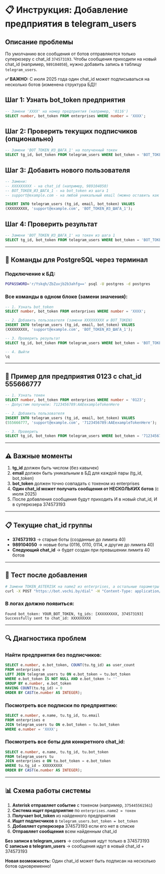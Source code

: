 # 📋 Инструкция: Добавление предприятия в telegram_users

## Описание проблемы
По умолчанию все сообщения от ботов отправляются только суперюзеру с chat_id `374573193`. Чтобы сообщения приходили на новый chat_id (например, `989104050`), нужно добавить запись в таблицу `telegram_users`.

**✅ ВАЖНО:** С июля 2025 года один chat_id может подписываться на несколько ботов (изменена структура БД)!

## Шаг 1: Узнать bot_token предприятия
```sql
-- Замени 'XXXX' на номер предприятия (например, '0116')
SELECT number, bot_token FROM enterprises WHERE number = 'XXXX';
```

## Шаг 2: Проверить текущих подписчиков (опционально)
```sql
-- Замени 'BOT_TOKEN_ИЗ_ШАГА_1' на полученный токен
SELECT tg_id, bot_token FROM telegram_users WHERE bot_token = 'BOT_TOKEN_ИЗ_ШАГА_1';
```

## Шаг 3: Добавить нового пользователя
```sql
-- Замени:
-- XXXXXXXXX - на chat_id (например, 989104050)  
-- BOT_TOKEN_ИЗ_ШАГА_1 - на bot_token из шага 1
-- support@example.com - на любой уникальный email (можно оставить как есть)

INSERT INTO telegram_users (tg_id, email, bot_token) VALUES 
(XXXXXXXXX, 'support@example.com', 'BOT_TOKEN_ИЗ_ШАГА_1');
```

## Шаг 4: Проверить результат
```sql
-- Замени 'BOT_TOKEN_ИЗ_ШАГА_1' на токен из шага 1
SELECT tg_id, bot_token FROM telegram_users WHERE bot_token = 'BOT_TOKEN_ИЗ_ШАГА_1';
```

---

## 🔧 Команды для PostgreSQL через терминал

### Подключение к БД:
```bash
PGPASSWORD='r/Yskqh/ZbZuvjb2b3ahfg==' psql -U postgres -d postgres
```

### Все команды в одном блоке (замени значения):
```sql
-- 1. Узнать bot_token
SELECT number, bot_token FROM enterprises WHERE number = 'XXXX';

-- 2. Добавить пользователя (замени XXXXXXXXX и BOT_TOKEN)
INSERT INTO telegram_users (tg_id, email, bot_token) VALUES 
(XXXXXXXXX, 'support@example.com', 'BOT_TOKEN_ИЗ_ШАГА_1');

-- 3. Проверить результат
SELECT tg_id, bot_token FROM telegram_users WHERE bot_token = 'BOT_TOKEN_ИЗ_ШАГА_1';

-- 4. Выйти
\q
```

---

## 📝 Пример для предприятия 0123 с chat_id 555666777

```sql
-- 1. Узнать токен
SELECT number, bot_token FROM enterprises WHERE number = '0123';
-- Допустим получили: 7123456789:AAEexampleTokenHere

-- 2. Добавить пользователя  
INSERT INTO telegram_users (tg_id, email, bot_token) VALUES 
(555666777, 'support@example.com', '7123456789:AAEexampleTokenHere');

-- 3. Проверить
SELECT tg_id, bot_token FROM telegram_users WHERE bot_token = '7123456789:AAEexampleTokenHere';
```

---

## ⚠️ Важные моменты

1. **tg_id** должен быть числом (без кавычек)
2. **email** должен быть уникальным в БД для каждой пары (tg_id, bot_token)
3. **bot_token** должен точно совпадать с токеном из enterprises
4. **Один chat_id может получать сообщения от НЕСКОЛЬКИХ ботов** (с июля 2025)
5. После добавления сообщения будут приходить И в новый chat_id, И в суперюзера 374573193

---

## 📋 Текущие chat_id группы

- **374573193** → старые боты (созданные до лимита 40)
- **989104050** → новые боты (0116, 0110, 0114, и другие до лимита 40)
- **Следующий chat_id** → будет создан при превышении лимита 40 ботов

---

## 🧪 Тест после добавления

```bash
# Замени TOKEN_ASTERISK на name2 из enterprises, а остальные параметры по желанию
curl -X POST "https://bot.vochi.by/dial" -H "Content-Type: application/json" -d '{"Token": "TOKEN_ASTERISK", "CallType": 1, "UniqueId": "test_dial_XXXX", "ExtPhone": "", "Trunk": "0001363", "Extensions": ["151"], "Phone": "375291234567", "ExtTrunk": ""}'
```

### В логах должно появиться:
```
Found bot_token: YOUR_BOT_TOKEN, tg_ids: [XXXXXXXXX, 374573193]
Successfully sent to chat_id: XXXXXXXXX
```

---

## 🔍 Диагностика проблем

### Найти предприятия без подписчиков:
```sql
SELECT e.number, e.bot_token, COUNT(tu.tg_id) as user_count 
FROM enterprises e 
LEFT JOIN telegram_users tu ON e.bot_token = tu.bot_token 
WHERE e.bot_token IS NOT NULL AND e.bot_token != '' 
GROUP BY e.number, e.bot_token 
HAVING COUNT(tu.tg_id) = 0
ORDER BY CAST(e.number AS INTEGER);
```

### Посмотреть все подписки по предприятию:
```sql
SELECT e.number, e.name, tu.tg_id, tu.email 
FROM enterprises e 
JOIN telegram_users tu ON e.bot_token = tu.bot_token 
WHERE e.number = 'XXXX';
```

### Посмотреть все боты для конкретного chat_id:
```sql
SELECT e.number, e.name, tu.tg_id, tu.bot_token
FROM telegram_users tu
JOIN enterprises e ON tu.bot_token = e.bot_token
WHERE tu.tg_id = XXXXXXXXX
ORDER BY CAST(e.number AS INTEGER);
```

---

## 📊 Схема работы системы

1. **Asterisk отправляет событие** с токеном (например, `375445561561`)
2. **Система ищет предприятие** по `enterprises.name2 = токен`
3. **Получает bot_token** из найденного предприятия
4. **Ищет подписчиков** в `telegram_users.bot_token = bot_token`
5. **Добавляет суперюзера** 374573193 если его нет в списке
6. **Отправляет сообщения** всем найденным chat_id

**Без записи в telegram_users** → сообщения идут только в 374573193  
**С записью в telegram_users** → сообщения идут в новый chat_id + 374573193

**Новая возможность:** Один chat_id может быть подписан на несколько ботов одновременно! 